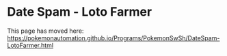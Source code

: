 # Date Spam - Loto Farmer

This page has moved here: https://pokemonautomation.github.io/Programs/PokemonSwSh/DateSpam-LotoFarmer.html

